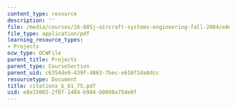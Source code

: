```yaml
---
content_type: resource
description: ''
file: /media/courses/16-885j-aircraft-systems-engineering-fall-2004/e8e150022f8f1484b984b0698a75de0f_citationx_b_61_75.pdf
file_type: application/pdf
learning_resource_types:
- Projects
ocw_type: OCWFile
parent_title: Projects
parent_type: CourseSection
parent_uid: c6354de9-439f-4863-7bec-e616f2da8dcc
resourcetype: Document
title: citationx_b_61_75.pdf
uid: e8e15002-2f8f-1484-b984-b0698a75de0f
---
```

